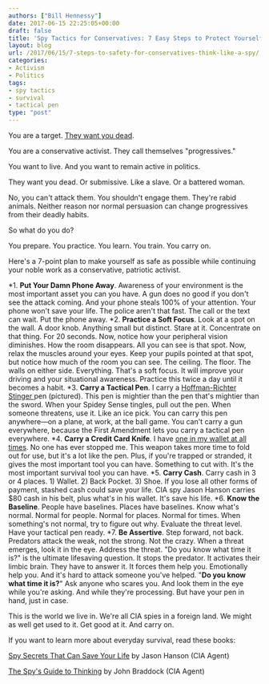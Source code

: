 ```yaml
---
authors: ["Bill Hennessy"]
date: 2017-06-15 22:25:05+00:00
draft: false
title: 'Spy Tactics for Conservatives: 7 Easy Steps to Protect Yourself'
layout: blog
url: /2017/06/15/7-steps-to-safety-for-conservatives-think-like-a-spy/
categories:
- Activism
- Politics
tags:
- spy tactics
- survival
- tactical pen
type: "post"
---
```


You are a target. [They want you dead](https://hennessysview.com/2017/06/14/how-the-washington-post-radicalizes-murderers/).

You are a conservative activist. They call themselves "progressives."

You want to live. And you want to remain active in politics.

They want you dead. Or submissive. Like a slave. Or a battered woman.

No, you can't attack them. You shouldn't engage them. They're rabid animals. Neither reason nor normal persuasion can change progressives from their deadly habits.

So what do you do?

You prepare. You practice. You learn. You train. You carry on.

Here's a 7-point plan to make yourself as safe as possible while continuing your noble work as a conservative, patriotic activist.




*1. **Put Your Damn Phone Away**. Awareness of your environment is the most important asset you can you have. A gun does no good if you don't see the attack coming. And your phone steals 100% of your attention. Your phone won't save your life. The police aren't that fast. The call or the text can wait. Put the phone away.
*2. **Practice a Soft Focus**. Look at a spot on the wall. A door knob. Anything small but distinct. Stare at it. Concentrate on that thing. For 20 seconds. Now, notice how your peripheral vision diminishes. How the room disappears. All you can see is that spot. Now, relax the muscles around your eyes. Keep your pupils pointed at that spot, but notice how much of the room you can see. The ceiling. The floor. The walls on either side. Everything. That's a soft focus. It will improve your driving and your situational awareness. Practice this twice a day until it becomes a habit.
*3. **Carry a Tactical Pen**. I carry a [Hoffman-Richter Stinger ](https://www.amazon.com/Hoffman-Richter-Stinger-Tactical-Pen/dp/B00W8FJ3LW)pen (pictured). This pen is mightier than the pen that's mightier than the sword. When your Spidey Sense tingles, pull out the pen. When someone threatens, use it. Like an ice pick. You can carry this pen anywhere—on a plane, at work, at the ball game. You can't carry a gun everywhere, because the First Amendment lets you carry a tactical pen everywhere.
*4. **Carry a Credit Card Knife**. I have [one in my wallet at all times](https://www.amazon.com/Folding-Credit-Knife-Outdoor-Single/dp/B01G283294/ref=sr_1_3?s=sporting-goods&ie=UTF8&qid=1497501337&sr=1-3&keywords=credit+card+knife). No one has ever stopped me. This weapon takes more time to fold out for use, but it's a lot like the pen. Plus, if you're trapped or stranded, it gives the most important tool you can have. Something to cut with. It's the most important survival tool you can have.
*5. **Carry Cash**. Carry cash in 3 or 4 places. 1) Wallet. 2) Back Pocket. 3) Shoe. If you lose all other forms of payment, stashed cash could save your life. CIA spy Jason Hanson carries $80 cash in his belt, plus what's in his wallet. It's save his life.
*6. **Know the Baseline**. People have baselines. Places have baselines. Know what's normal. Normal for people. Normal for places. Normal for times. When something's not normal, try to figure out why. Evaluate the threat level. Have your tactical pen ready.
*7. **Be Assertive**. Step forward, not back. Predators attack the weak, not the strong. Not the crazy. When a threat emerges, look it in the eye. Address the threat. "Do you know what time it is?" is the ultimate lifesaving question. It stops the predator. It activates their limbic brain. They have to answer it. It forces them help you. Emotionally help you. And it's hard to attack someone you've helped. "**Do you know what time it is?**" Ask anyone who scares you. And look them in the eye while you're asking. And while they're processing. But have your pen in hand, just in case.


This is the world we live in. We're all CIA spies in a foreign land. We might as well get used to it. Get good at it. And carry on.

If you want to learn more about everyday survival, read these books:

[Spy Secrets That Can Save Your Life](https://www.amazon.com/Secrets-That-Save-Your-Life/dp/0399175679) by Jason Hanson (CIA Agent)

[The Spy's Guide to Thinking](https://www.amazon.com/Spys-Guide-Thinking-Kindle-Single-ebook/dp/B00XZCYHRW/ref=sr_1_1?s=books&ie=UTF8&qid=1497500324&sr=1-1&keywords=spy%27s+guide+to+thinking) by John Braddock (CIA Agent)


